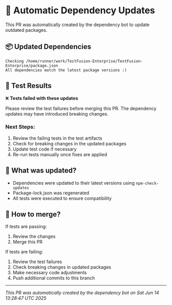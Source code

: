 # 🤖 Automatic Dependency Updates

This PR was automatically created by the dependency bot to update outdated packages.

## 📦 Updated Dependencies

```
Checking /home/runner/work/TestFusion-Enterprise/TestFusion-Enterprise/package.json
All dependencies match the latest package versions :)
```

## 🧪 Test Results

❌ **Tests failed with these updates**

Please review the test failures before merging this PR. The dependency updates may have introduced breaking changes.

### Next Steps:
1. Review the failing tests in the test artifacts
2. Check for breaking changes in the updated packages
3. Update test code if necessary
4. Re-run tests manually once fixes are applied

## 🔧 What was updated?

- Dependencies were updated to their latest versions using `npm-check-updates`
- Package-lock.json was regenerated
- All tests were executed to ensure compatibility

## 🚀 How to merge?

If tests are passing:
1. Review the changes
2. Merge this PR

If tests are failing:
1. Review the test failures
2. Check breaking changes in updated packages
3. Make necessary code adjustments
4. Push additional commits to this branch

---

*This PR was automatically created by the dependency bot on Sat Jun 14 13:28:47 UTC 2025*
